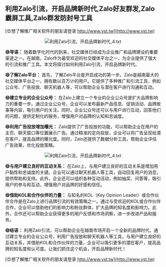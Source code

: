 ## **利用Zalo引流，开启品牌新时代,Zalo好友群发,Zalo霸屏工具,Zalo群发防封号工具**

[😍想了解推广相关软件的朋友请登录 http://www.vst.tw](http://www.vst.tw)

 <center><img src="https://vst.tw/MP4/tuiguang/png/0.png" alt="利用Zalo引流，开启品牌新时代_4.txt"></center>

**😄导语：**
随着数字化时代的到来，社交媒体已经成为企业推广和品牌建设的重要渠道之一。在越南，Zalo作为最受欢迎的社交媒体平台之一，为企业提供了强大的引流和推广工具。本文将探讨如何利用Zalo引流，开启品牌新时代。

**😄了解Zalo平台：**
首先，了解Zalo平台是开启成功的第一步。Zalo是越南最大的社交媒体平台之一，拥有数以百万计的用户。它提供了多种推广和引流工具，例如公众号、广告投放、聊天机器人等，可以帮助企业与潜在客户进行沟通和互动。

**😄建立专业的企业公众号：**
在Zalo上建立一个专业的企业公众号是扩大品牌影响力的重要一步。通过企业公众号，企业可以发布最新产品信息、促销活动、品牌故事等内容，吸引用户的关注。同时，企业公众号还可以与用户进行互动，回答他们的问题，提供定制化的服务，增强用户对品牌的认知和忠诚度。

**😄利用广告投放增加曝光：**
Zalo提供了广告投放的功能，可以帮助企业在用户的主页、聊天窗口等位置展示广告。通过精准的定向投放，企业可以将广告呈现给潜在客户，提高品牌的曝光度。同时，Zalo还提供了数据分析工具，帮助企业评估广告效果，优化投放策略。

 <center><img src="https://vst.tw/MP4/tuiguang/png/7.png" alt="利用Zalo引流，开启品牌新时代_4.txt"></center>

**😄与用户建立良好的互动关系：**
在Zalo上，与用户建立良好的互动关系是增加用户黏性和忠诚度的关键。企业可以通过聊天机器人等工具，自动回复用户的消息，提供帮助和支持。此外，企业还可以组织各种互动活动，例如抽奖、问答等，吸引用户的参与和互动，增强用户对品牌的好感和信任。

**😄借助KOL和合作伙伴的力量：**
与知名的KOL（Key Opinion Leader）或合作伙伴合作是在Zalo上进行品牌引流的有效策略之一。通过与受欢迎的KOL或合作伙伴合作，企业可以借助他们的影响力和粉丝群体，扩大品牌的知名度和影响力。此外，合作还可以帮助企业获得更多的用户反馈和市场洞察，进一步改进产品和服务。

**😄结语：**
利用Zalo引流，可以帮助企业在越南市场开启一个全新的品牌时代。通过建立专业的企业公众号，利用广告投放和聊天机器人等工具，与用户建立良好的互动关系，并借助KOL和合作伙伴的力量，企业可以吸引更多的潜在客户，提高品牌的知名度和认可度。让我们抓住这个机会，开启品牌新时代！

[😍想了解推广相关软件的朋友请登录 http://www.vst.tw](http://www.vst.tw)



